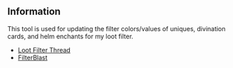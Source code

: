 ## Information

This tool is used for updating the filter colors/values of uniques, divination cards, and helm enchants for my loot filter.

* [Loot Filter Thread](https://www.pathofexile.com/forum/view-thread/1490867)
* [FilterBlast](http://filterblast.oversoul.xyz/ffhighwind/)